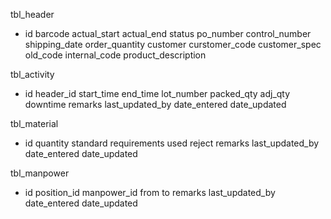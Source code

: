 tbl_header
* id
barcode
actual_start
actual_end
status
po_number
control_number
shipping_date
order_quantity
customer
curstomer_code
customer_spec
old_code
internal_code
product_description


tbl_activity
* id
header_id
start_time
end_time
lot_number
packed_qty
adj_qty
downtime
remarks
last_updated_by
date_entered
date_updated

tbl_material
* id
quantity
standard
requirements
used
reject
remarks
last_updated_by
date_entered
date_updated

tbl_manpower
* id
position_id
manpower_id
from
to
remarks
last_updated_by
date_entered
date_updated